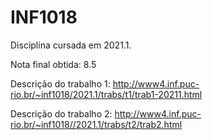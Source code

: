 # INF1018
Disciplina cursada em 2021.1.

Nota final obtida: 8.5

Descrição do trabalho 1: http://www4.inf.puc-rio.br/~inf1018/2021.1/trabs/t1/trab1-20211.html

Descrição do trabalho 2: http://www4.inf.puc-rio.br/~inf1018//2021.1/trabs/t2/trab2.html
